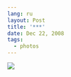 ```yaml
---
lang: ru
layout: Post
title: '***'
date: Dec 22, 2008
tags:
  - photos
---
```


![](/images/blog/2008-12-21-5d-9958-artem-sapegin.jpg)
